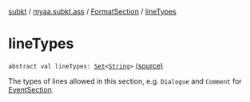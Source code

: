 [subkt](../../index.md) / [myaa.subkt.ass](../index.md) / [FormatSection](index.md) / [lineTypes](./line-types.md)

# lineTypes

`abstract val lineTypes: `[`Set`](https://kotlinlang.org/api/latest/jvm/stdlib/kotlin.collections/-set/index.html)`<`[`String`](https://kotlinlang.org/api/latest/jvm/stdlib/kotlin/-string/index.html)`>` [(source)](https://github.com/Myaamori/SubKt/blob/0.1.11/src/main/kotlin/myaa/subkt/ass/parser.kt#L901)

The types of lines allowed in this section, e.g. `Dialogue` and `Comment` for
[EventSection](../-event-section/index.md).

